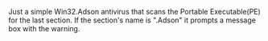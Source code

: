 Just a simple Win32.Adson antivirus that scans the Portable Executable(PE) for the last section.
If the section's name is ".Adson" it prompts a message box with the warning.
